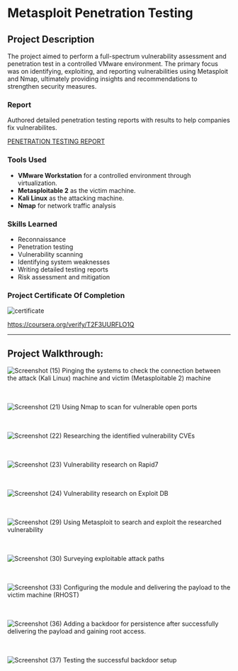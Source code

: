 # Metasploit Penetration Testing

## Project Description
The project aimed to perform a full-spectrum vulnerability assessment and penetration test in a controlled VMware environment. The primary focus was on identifying, exploiting, and reporting vulnerabilities using Metasploit and  Nmap, ultimately providing insights and recommendations to strengthen security measures.


### Report
Authored detailed penetration testing reports with results to help companies fix vulnerabilites.

[PENETRATION TESTING REPORT](https://docs.google.com/document/d/163yTDDptosmBuTaHCn85GvmwazWox0JFKEIqm0WTieo/edit?usp=sharing)

### Tools Used

- **VMware Workstation** for a controlled environment through virtualization.
- **Metasploitable 2** as the victim machine.
- **Kali Linux** as the attacking machine.
- **Nmap** for network traffic analysis

### Skills Learned

- Reconnaissance
- Penetration testing
- Vulnerability scanning
- Identifying system weaknesses
- Writing detailed testing reports
- Risk assessment and mitigation
  
### Project Certificate Of Completion
![certificate](https://github.com/user-attachments/assets/9ca64382-4ee8-4c63-92c7-40c6d8d5b5c7)

https://coursera.org/verify/T2F3UURFLO1Q

---
## Project Walkthrough:

<p align="center">
  
![Screenshot (15)](https://github.com/user-attachments/assets/b6ed3ef1-5463-4cef-8502-27119523183e)
Pinging the systems to check the connection between the attack (Kali Linux) machine and victim (Metasploitable 2) machine
<br>
<br>
<br>

![Screenshot (21)](https://github.com/user-attachments/assets/809713df-0b67-43db-b400-f201f79013d4)
Using Nmap to scan for vulnerable open ports
<br>
<br>
<br>

![Screenshot (22)](https://github.com/user-attachments/assets/8bf5280d-7d78-4b32-9af8-213c923f158f)
Researching the  identified vulnerability CVEs
<br>
<br>
<br>

![Screenshot (23)](https://github.com/user-attachments/assets/b9b9bad0-7f5e-471e-97fa-fe6bd7b8ab4e)
Vulnerability research on Rapid7
<br>
<br>
<br>

![Screenshot (24)](https://github.com/user-attachments/assets/192913e7-6aec-4450-91b5-93ae8b997b9b)
Vulnerability research on Exploit DB
<br>
<br>
<br>

![Screenshot (29)](https://github.com/user-attachments/assets/5135a665-bd6c-4161-bf01-24f30e86efc9)
Using Metasploit to search and exploit the researched vulnerability
<br>
<br>
<br>

![Screenshot (30)](https://github.com/user-attachments/assets/e2f20327-c973-4746-bd0c-147d15a9e1c8)
Surveying exploitable attack paths
<br>
<br>
<br>

![Screenshot (33)](https://github.com/user-attachments/assets/4b44ab88-edd3-4e52-b035-1ee2ccb9ba51)
Configuring the module and delivering the payload to the victim machine (RHOST)
<br>
<br>
<br>

![Screenshot (36)](https://github.com/user-attachments/assets/88ff79ba-9407-4bdd-b0a7-8029029e094e)
Adding a backdoor for persistence after successfully delivering the payload and gaining root access.
<br>
<br>
<br>

![Screenshot (37)](https://github.com/user-attachments/assets/f3faccae-082f-4875-a2da-a2f662b6562a)
Testing the successful backdoor setup
</p>
